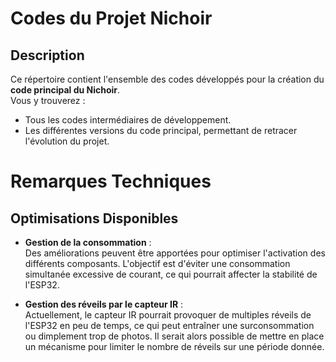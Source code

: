 # Codes du Projet Nichoir

## Description

Ce répertoire contient l'ensemble des codes développés pour la création du **code principal du Nichoir**.  
Vous y trouverez :  
- Tous les codes intermédiaires de développement.  
- Les différentes versions du code principal, permettant de retracer l'évolution du projet.
  

# Remarques Techniques

## Optimisations Disponibles

- **Gestion de la consommation** :  
  Des améliorations peuvent être apportées pour optimiser l'activation des différents composants. L'objectif est d'éviter une consommation simultanée excessive de courant, ce qui pourrait affecter la stabilité de l'ESP32.

- **Gestion des réveils par le capteur IR** :  
  Actuellement, le capteur IR pourrait provoquer de multiples réveils de l'ESP32 en peu de temps, ce qui peut entraîner une surconsommation ou dimplement trop de photos. Il serait alors possible de mettre en place un mécanisme pour limiter le nombre de réveils sur une période donnée.
